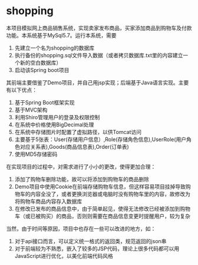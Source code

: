 # shopping




本项目模拟网上商品销售系统，实现卖家发布商品，买家添加商品到购物车及付款功能。本系统基于MySql5.7。运行本系统，需要

1. 先建立一个名为shopping的数据库
2. 执行备份的shopping.sql文件导入数据（或者拷贝数据库.txt里的内容建立一个新的空白数据库）
3. 启动该Spring boot项目

其前端主要借鉴了Demo项目，并自己用jsp实现；后端基于Java语言实现。主要有以下优点：
1. 基于Spring Boot框架实现
2. 基于MVC架构
3. 利用Shiro管理用户的登录及权限控制
4. 在系统中价格使用BigDecimal处理
5. 在系统中存储图片时配置了虚拟路径，以供Tomcat访问
6. 主要基于5张表：User(存储用户信息）,Role(存储角色信息),UserRole(用户角色对应关系表),Goods(商品信息表),Order(订单表)
7. 使用MD5存储密码

在实现项目的过程中，对需求进行了小小的更改，使得更加合理：
1. 添加了购物车删除功能，故可以将添加到购物车的商品删除
2. Demo项目中使用Cookie在前端存储购物车信息，但这样容易项目挂掉导致购物车的内容全没了，或者更换浏览器或电脑时没有购物车里的内容，故修改为将购物车商品内容存入数据库
3. 在修改已发布的商品信息中，由于简单起见，使得无法修改已经被添加到购物车（或已被购买）的商品，否则则需要在商品信息变更时提醒用户，较为复杂

当然，由于时间等原因，项目中也存在一些可以改进的地方，如：
1. 对于api接口而言，可以定义统一格式的返回类，规范返回的json串
2. 对于前端较为不熟悉，嵌入了较多的JSP代码，理论上很多代码都可以用JavaScript进行优化，以美化前端代码风格
